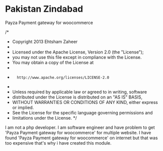 Pakistan Zindabad
==========

Payza Payment gateway for woocommerce

/*
* Copyright 2013 Ehtsham Zaheer
*
*  Licensed under the Apache License, Version 2.0 (the "License");
*  you may not use this file except in compliance with the License.
*  You may obtain a copy of the License at
*
*       http://www.apache.org/licenses/LICENSE-2.0
*
*  Unless required by applicable law or agreed to in writing, software
*  distributed under the License is distributed on an "AS IS" BASIS,
*  WITHOUT WARRANTIES OR CONDITIONS OF ANY KIND, either express or implied.
*  See the License for the specific language governing permissions and
*  limitations under the License.
*/

I am not a php developer. I am software engineer and have problem to get 'Payza Payment gateway for woocommerce'
for multiple website. I have found 'Payza Payment gateway for woocommerce' on internet but that was too expensive
that's why i have created this module.


